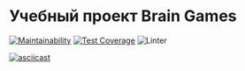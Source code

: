 # Учебный проект Brain Games
[![Maintainability](https://api.codeclimate.com/v1/badges/a99a88d28ad37a79dbf6/maintainability)](https://codeclimate.com/github/codeclimate/codeclimate/maintainability)
[![Test Coverage](https://api.codeclimate.com/v1/badges/a99a88d28ad37a79dbf6/test_coverage)](https://codeclimate.com/github/codeclimate/codeclimate/test_coverage)
![Linter](https://github.com/Sserpske/frontend-project-lvl1/workflows/Linter/badge.svg)

[![asciicast](https://asciinema.org/a/Aso1hOUScG22TnS7ScQGZDv2I.svg)](https://asciinema.org/a/Aso1hOUScG22TnS7ScQGZDv2I)
